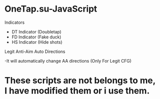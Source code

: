 # OneTap.su-JavaScript
  Indicators
 
  - DT Indicator (Doubletap)
  - FD Indicator (Fake duck)
  - HS Indicator (Hide shots)
  
 Legit Anti-Aim Auto Directions
 
  -It will automatically change AA directions (Only For Legit CFG)
  
# These scripts are not belongs to me, I have modified them or i use them.
